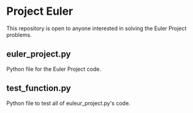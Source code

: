 # Project Euler
This repository is open to anyone interested in solving the Euler Project problems.

## euler_project.py
Python file for the Euler Project code.

## test_function.py
Python file to test all of euleur_project.py's code.